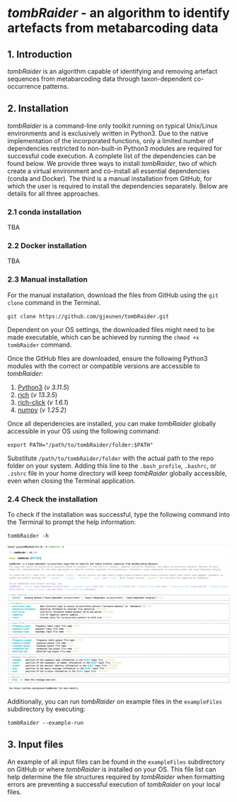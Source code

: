 # *tombRaider* - an algorithm to identify artefacts from metabarcoding data

## 1. Introduction

*tombRaider* is an algorithm capable of identifying and removing artefact sequences from metabarcoding data through taxon-dependent co-occurrence patterns.

## 2. Installation

*tombRaider* is a command-line only toolkit running on typical Unix/Linux environments and is exclusively written in Python3. Due to the native implementation of the incorporated functions, only a limited number of dependencies restricted to non-built-in Python3 modules are required for successful code execution. A complete list of the dependencies can be found below. We provide three ways to install *tombRaider*, two of which create a virtual environment and co-install all essential dependencies (conda and Docker). The third is a manual installation from GitHub, for which the user is required to install the dependencies separately. Below are details for all three approaches.

### 2.1 conda installation

TBA

### 2.2 Docker installation

TBA

### 2.3 Manual installation

For the manual installation, download the files from GitHub using the `git clone` command in the Terminal.

```{code-block} bash
git clone https://github.com/gjeunen/tombRaider.git
```

Dependent on your OS settings, the downloaded files might need to be made executable, which can be achieved by running the `chmod +x tombRaider` command.

Once the GitHub files are downloaded, ensure the following Python3 modules with the correct or compatible versions are accessible to *tombRaider*:

1. [Python3](https://www.python.org/downloads/) (*v 3.11.5*)
2. [rich](https://rich.readthedocs.io/en/stable/introduction.html) (*v 13.3.5*)
3. [rich-click](https://github.com/ewels/rich-click) (*v 1.6.1*)
4. [numpy](https://numpy.org) (*v 1.25.2*)

Once all dependencies are installed, you can make *tombRaider* globally accessible in your OS using the following command:

```{code-block} bash
export PATH="/path/to/tombRaider/folder:$PATH"
```

Substitute `/path/to/tombRaider/folder` with the actual path to the repo folder on your system. Adding this line to the `.bash_profile`, `.bashrc`, or `.zshrc` file in your home directory will keep *tombRaider* globally accessible, even when closing the Terminal application.

### 2.4 Check the installation

To check if the installation was successful, type the following command into the Terminal to prompt the help information:

```{code-block} bash
tombRaider -h
```

![tombRaider help prompt](figures/help-prompt.png)

Additionally, you can run *tombRaider* on example files in the `exampleFiles` subdirectory by executing:

```{code-block} bash
tombRaider --example-run
```

## 3. Input files

An example of all input files can be found in the `exampleFiles` subdirectory on GitHub or where *tombRaider* is installed on your OS. This file list can help determine the file structures required by *tombRaider* when formatting errors are preventing a successful execution of *tombRaider* on your local files.
